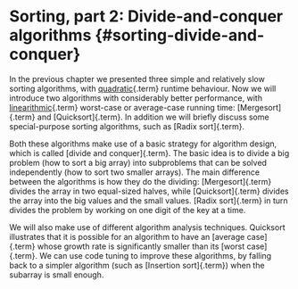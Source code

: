 
# Sorting, part 2: Divide-and-conquer algorithms {#sorting-divide-and-conquer}

In the previous chapter we presented three simple and relatively slow sorting algorithms, with [quadratic](#quadratic-growth-rate){.term} runtime behaviour.
Now we will introduce two algorithms with considerably better performance, with [linearithmic](#linearithmic-growth-rate){.term} worst-case or average-case running time: [Mergesort]{.term} and [Quicksort]{.term}.
In addition we will briefly discuss some special-purpose sorting algorithms, such as [Radix sort]{.term}.

Both these algorithms make use of a basic strategy for algorithm design, which is called [divide and conquer]{.term}.
The basic idea is to divide a big problem (how to sort a big array) into subproblems that can be solved independently (how to sort two smaller arrays).
The main difference between the algorithms is how they do the dividing:
[Mergesort]{.term} divides the array in two equal-sized halves, while
[Quicksort]{.term} divides the array into the big values and the small values.
[Radix sort]{.term} in turn divides the problem by working on one digit of the key at a time.

We will also make use of different algorithm analysis techniques.
Quicksort illustrates that it is possible for an algorithm to have an [average case]{.term} whose growth rate is significantly smaller than its [worst case]{.term}.
We can use code tuning to improve these algorithms, by falling back to a simpler algorithm (such as [Insertion sort]{.term}) when the subarray is small enough.
